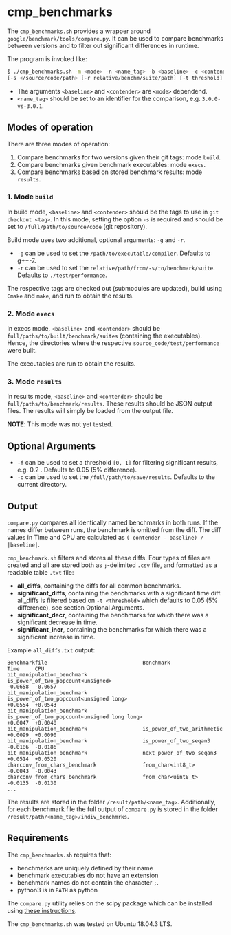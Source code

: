# cmp_benchmarks

The `cmp_benchmarks.sh` provides a wrapper around `google/benchmark/tools/compare.py`. It can be used to compare benchmarks between versions and to filter out significant differences in runtime. 

The program is invoked like:
``` bash
$ ./cmp_benchmarks.sh -m <mode> -n <name_tag> -b <baseline> -c <contender> \
[-s </source/code/path> [-r relative/benchm/suite/path] [-t threshold] [-o /results/path] [-g compiler] 
```

* The arguments `<baseline>` and `<contender>` are `<mode>` dependend.
* `<name_tag>` should be set to an identifier for the comparison, e.g. `3.0.0-vs-3.0.1`.

## Modes of operation

There are three modes of operation:

1. Compare benchmarks for two versions given their git tags: mode `build`.
2. Compare benchmarks given benchmark executables: mode `execs`.
3. Compare benchmarks based on stored benchmark results: mode `results`.

### 1. Mode `build`

In build mode, `<baseline>` and `<contender>` should be the tags to use in `git checkout <tag>`. 
    In this mode, setting the option `-s` is required and should be set to `/full/path/to/source/code` (git repository). 

Build mode uses two additional, optional arguments: `-g` and `-r`. 
* `-g` can be used to set the `/path/to/executable/compiler`. Defaults to g++-7.
* `-r` can be used to set the `relative/path/from/-s/to/benchmark/suite`. Defaults to `./test/performance`.

The respective tags are checked out (submodules are updated), build using `Cmake` and `make`, and run to obtain the results. 

### 2. Mode `execs`

In execs mode, `<baseline>` and `<contender>` should be `full/paths/to/built/benchmark/suites` (containing the executables).
    Hence, the directories where the respective `source_code/test/performance` were built.

The executables are run to obtain the results.

### 3. Mode `results`

In results mode, `<baseline>` and `<contender>` should be `full/paths/to/benchmark/results`. 
    These results should be JSON output files. The results will simply be loaded from the output file.

**NOTE**:  This mode was not yet tested.

## Optional Arguments

* `-f` can be used to set a threshold `[0, 1]` for filtering significant results, e.g. 0.2 . Defaults to 0.05 (5% difference).
* `-o` can be used to set the `/full/path/to/save/results`. Defaults to the current directory.


## Output

`compare.py` compares all identically named benchmarks in both runs. If the names differ between runs, the benchmark is omitted 
from the diff. The diff values in Time and CPU are calculated as `( contender - baseline) / |baseline|`.

`cmp_benchmark.sh` filters and stores all these diffs. Four types of files are created and all are
stored both as `;`-delimited `.csv` file, and formatted as a readable table `.txt` file:

* **all_diffs**, containing the diffs for all common benchmarks.
* **significant_diffs**, containing the benchmarks with a significant time diff.
    all_diffs is filtered based on `-t <threshold>` which defaults to 0.05 (5% difference), see section Optional Arguments.
* **significant_decr**, containing the benchmarks for which there was a significant decrease in time. 
* **significant_incr**, containing the benchmarks for which there was a significant increase in time. 

Example `all_diffs.txt` output:
```
Benchmarkfile                               Benchmark                                                              Time     CPU
bit_manipulation_benchmark                  is_power_of_two_popcount<unsigned>                                     -0.0658  -0.0657
bit_manipulation_benchmark                  is_power_of_two_popcount<unsigned long>                                +0.0554  +0.0543
bit_manipulation_benchmark                  is_power_of_two_popcount<unsigned long long>                           +0.0047  +0.0040
bit_manipulation_benchmark                  is_power_of_two_arithmetic                                             +0.0099  +0.0090
bit_manipulation_benchmark                  is_power_of_two_seqan3                                                 -0.0186  -0.0186
bit_manipulation_benchmark                  next_power_of_two_seqan3                                               +0.0514  +0.0520
charconv_from_chars_benchmark               from_char<int8_t>                                                      -0.0043  -0.0043
charconv_from_chars_benchmark               from_char<uint8_t>                                                     -0.0135  -0.0130
...
```
The results are stored in the folder `/result/path/<name_tag>`.
Additionally, for each benchmark file the full output of `compare.py` is stored in the folder `/result/path/<name_tag>/indiv_benchmrks`.

## Requirements

The `cmp_benchmarks.sh` requires that:
* benchmarks are uniquely defined by their name
* benchmark executables do not have an extension
* benchmark names do not contain the character `;`.
* python3 is in `PATH` as python

The `compare.py` utility relies on the scipy package which can be installed using [these instructions](https://www.scipy.org/install.html).

The `cmp_benchmarks.sh` was tested on Ubuntu 18.04.3 LTS.

